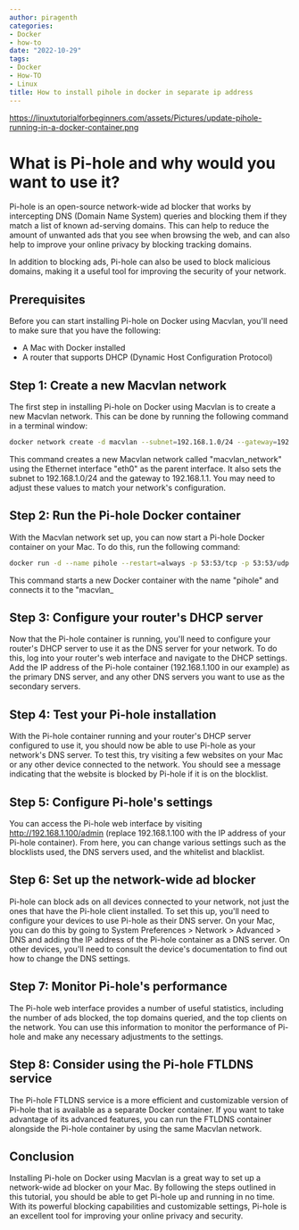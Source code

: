 ```yaml
---
author: piragenth
categories:
- Docker
- how-to
date: "2022-10-29"
tags:
- Docker
- How-TO
- Linux
title: How to install pihole in docker in separate ip address
---
```

https://linuxtutorialforbeginners.com/assets/Pictures/update-pihole-running-in-a-docker-container.png 
# What is Pi-hole and why would you want to use it?

Pi-hole is an open-source network-wide ad blocker that works by intercepting DNS (Domain Name System) queries and blocking them if they match a list of known ad-serving domains. This can help to reduce the amount of unwanted ads that you see when browsing the web, and can also help to improve your online privacy by blocking tracking domains.

In addition to blocking ads, Pi-hole can also be used to block malicious domains, making it a useful tool for improving the security of your network.

## Prerequisites

Before you can start installing Pi-hole on Docker using Macvlan, you'll need to make sure that you have the following:

- A Mac with Docker installed
- A router that supports DHCP (Dynamic Host Configuration Protocol)

## Step 1: Create a new Macvlan network

The first step in installing Pi-hole on Docker using Macvlan is to create a new Macvlan network. This can be done by running the following command in a terminal window:

```bash
docker network create -d macvlan --subnet=192.168.1.0/24 --gateway=192.168.1.1 -o parent=eth0 macvlan_network
```

This command creates a new Macvlan network called "macvlan_network" using the Ethernet interface "eth0" as the parent interface. It also sets the subnet to 192.168.1.0/24 and the gateway to 192.168.1.1. You may need to adjust these values to match your network's configuration.

## Step 2: Run the Pi-hole Docker container

With the Macvlan network set up, you can now start a Pi-hole Docker container on your Mac. To do this, run the following command:

```bash
docker run -d --name pihole --restart=always -p 53:53/tcp -p 53:53/udp -p 80:80 -v /etc/pihole/:/etc/pihole/ -v /etc/dnsmasq.d/:/etc/dnsmasq.d/ --network macvlan_network --ip 192.168.1.100 pihole/pihole
```


This command starts a new Docker container with the name "pihole" and connects it to the "macvlan_

## Step 3: Configure your router's DHCP server

Now that the Pi-hole container is running, you'll need to configure your router's DHCP server to use it as the DNS server for your network. To do this, log into your router's web interface and navigate to the DHCP settings. Add the IP address of the Pi-hole container (192.168.1.100 in our example) as the primary DNS server, and any other DNS servers you want to use as the secondary servers.

## Step 4: Test your Pi-hole installation

With the Pi-hole container running and your router's DHCP server configured to use it, you should now be able to use Pi-hole as your network's DNS server. To test this, try visiting a few websites on your Mac or any other device connected to the network. You should see a message indicating that the website is blocked by Pi-hole if it is on the blocklist.

## Step 5: Configure Pi-hole's settings

You can access the Pi-hole web interface by visiting http://192.168.1.100/admin (replace 192.168.1.100 with the IP address of your Pi-hole container). From here, you can change various settings such as the blocklists used, the DNS servers used, and the whitelist and blacklist.

## Step 6: Set up the network-wide ad blocker

Pi-hole can block ads on all devices connected to your network, not just the ones that have the Pi-hole client installed. To set this up, you'll need to configure your devices to use Pi-hole as their DNS server. On your Mac, you can do this by going to System Preferences > Network > Advanced > DNS and adding the IP address of the Pi-hole container as a DNS server. On other devices, you'll need to consult the device's documentation to find out how to change the DNS settings.

## Step 7: Monitor Pi-hole's performance

The Pi-hole web interface provides a number of useful statistics, including the number of ads blocked, the top domains queried, and the top clients on the network. You can use this information to monitor the performance of Pi-hole and make any necessary adjustments to the settings.

## Step 8: Consider using the Pi-hole FTLDNS service

The Pi-hole FTLDNS service is a more efficient and customizable version of Pi-hole that is available as a separate Docker container. If you want to take advantage of its advanced features, you can run the FTLDNS container alongside the Pi-hole container by using the same Macvlan network.

## Conclusion

Installing Pi-hole on Docker using Macvlan is a great way to set up a network-wide ad blocker on your Mac. By following the steps outlined in this tutorial, you should be able to get Pi-hole up and running in no time. With its powerful blocking capabilities and customizable settings, Pi-hole is an excellent tool for improving your online privacy and security.
